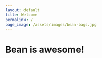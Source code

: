 ```yaml
---
layout: default
title: Welcome
permalink: /
page_image: /assets/images/bean-bags.jpg
---
```


# Bean is awesome!
